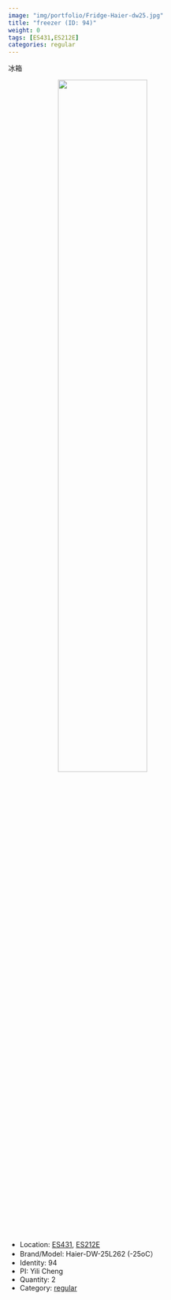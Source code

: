 ```yaml
---
image: "img/portfolio/Fridge-Haier-dw25.jpg"
title: "freezer (ID: 94)"
weight: 0
tags: [ES431,ES212E]
categories: regular
---
```


冰箱

<!--more-->

<img src="../../img/portfolio/Fridge-Haier-dw25.jpg" width="60%" style="display: block; margin: auto;">

- Location: [ES431](../../tags/es431), [ES212E](../../tags/es212e)
- Brand/Model: Haier-DW-25L262 (-25oC）
- Identity: 94
- PI: Yili Cheng
- Quantity: 2
- Category: [regular](../../categories/regular)






